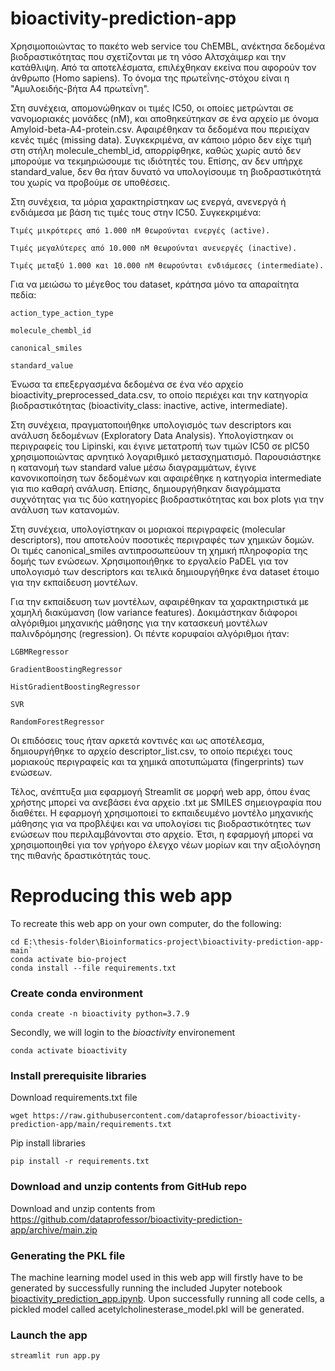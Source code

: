 # bioactivity-prediction-app
Χρησιμοποιώντας το πακέτο web service του ChEMBL, ανέκτησα δεδομένα βιοδραστικότητας που σχετίζονται με τη νόσο Αλτσχάιμερ και την κατάθλιψη. Από τα αποτελέσματα, επιλέχθηκαν εκείνα που αφορούν τον άνθρωπο (Homo sapiens). Το όνομα της πρωτεΐνης-στόχου είναι η "Αμυλοειδής-βήτα A4 πρωτεΐνη".

Στη συνέχεια, απομονώθηκαν οι τιμές IC50, οι οποίες μετρώνται σε νανομοριακές μονάδες (nM), και αποθηκεύτηκαν σε ένα αρχείο με όνομα Amyloid-beta-A4-protein.csv. Αφαιρέθηκαν τα δεδομένα που περιείχαν κενές τιμές (missing data). Συγκεκριμένα, αν κάποιο μόριο δεν είχε τιμή στη στήλη molecule_chembl_id, απορρίφθηκε, καθώς χωρίς αυτό δεν μπορούμε να τεκμηριώσουμε τις ιδιότητές του. Επίσης, αν δεν υπήρχε standard_value, δεν θα ήταν δυνατό να υπολογίσουμε τη βιοδραστικότητά του χωρίς να προβούμε σε υποθέσεις.

Στη συνέχεια, τα μόρια χαρακτηρίστηκαν ως ενεργά, ανενεργά ή ενδιάμεσα με βάση τις τιμές τους στην IC50. Συγκεκριμένα:

    Τιμές μικρότερες από 1.000 nM θεωρούνται ενεργές (active).

    Τιμές μεγαλύτερες από 10.000 nM θεωρούνται ανενεργές (inactive).

    Τιμές μεταξύ 1.000 και 10.000 nM θεωρούνται ενδιάμεσες (intermediate).

Για να μειώσω το μέγεθος του dataset, κράτησα μόνο τα απαραίτητα πεδία:

    action_type_action_type

    molecule_chembl_id

    canonical_smiles

    standard_value

Ένωσα τα επεξεργασμένα δεδομένα σε ένα νέο αρχείο bioactivity_preprocessed_data.csv, το οποίο περιέχει και την κατηγορία βιοδραστικότητας (bioactivity_class: inactive, active, intermediate).

Στη συνέχεια, πραγματοποιήθηκε υπολογισμός των descriptors και ανάλυση δεδομένων (Exploratory Data Analysis). Υπολογίστηκαν οι περιγραφείς του Lipinski, και έγινε μετατροπή των τιμών IC50 σε pIC50 χρησιμοποιώντας αρνητικό λογαριθμικό μετασχηματισμό. Παρουσιάστηκε η κατανομή των standard value μέσω διαγραμμάτων, έγινε κανονικοποίηση των δεδομένων και αφαιρέθηκε η κατηγορία intermediate για πιο καθαρή ανάλυση. Επίσης, δημιουργήθηκαν διαγράμματα συχνότητας για τις δύο κατηγορίες βιοδραστικότητας και box plots για την ανάλυση των κατανομών.

Στη συνέχεια, υπολογίστηκαν οι μοριακοί περιγραφείς (molecular descriptors), που αποτελούν ποσοτικές περιγραφές των χημικών δομών. Οι τιμές canonical_smiles αντιπροσωπεύουν τη χημική πληροφορία της δομής των ενώσεων. Χρησιμοποιήθηκε το εργαλείο PaDEL για τον υπολογισμό των descriptors και τελικά δημιουργήθηκε ένα dataset έτοιμο για την εκπαίδευση μοντέλων.

Για την εκπαίδευση των μοντέλων, αφαιρέθηκαν τα χαρακτηριστικά με χαμηλή διακύμανση (low variance features). Δοκιμάστηκαν διάφοροι αλγόριθμοι μηχανικής μάθησης για την κατασκευή μοντέλων παλινδρόμησης (regression). Οι πέντε κορυφαίοι αλγόριθμοι ήταν:

    LGBMRegressor

    GradientBoostingRegressor

    HistGradientBoostingRegressor

    SVR

    RandomForestRegressor

Οι επιδόσεις τους ήταν αρκετά κοντινές και ως αποτέλεσμα, δημιουργήθηκε το αρχείο descriptor_list.csv, το οποίο περιέχει τους μοριακούς περιγραφείς και τα χημικά αποτυπώματα (fingerprints) των ενώσεων.

Τέλος, ανέπτυξα μια εφαρμογή Streamlit σε μορφή web app, όπου ένας χρήστης μπορεί να ανεβάσει ένα αρχείο .txt με SMILES σημειογραφία που διαθέτει. Η εφαρμογή χρησιμοποιεί το εκπαιδευμένο μοντέλο μηχανικής μάθησης για να προβλέψει και να υπολογίσει τις βιοδραστικότητες των ενώσεων που περιλαμβάνονται στο αρχείο. Έτσι, η εφαρμογή μπορεί να χρησιμοποιηθεί για τον γρήγορο έλεγχο νέων μορίων και την αξιολόγηση της πιθανής δραστικότητάς τους.

# Reproducing this web app
To recreate this web app on your own computer, do the following:
```
cd E:\thesis-folder\Bioinformatics-project\bioactivity-prediction-app-main`
conda activate bio-project
conda install --file requirements.txt
```
### Create conda environment
```
conda create -n bioactivity python=3.7.9
```
Secondly, we will login to the *bioactivity* environement
```
conda activate bioactivity
```
### Install prerequisite libraries

Download requirements.txt file

```
wget https://raw.githubusercontent.com/dataprofessor/bioactivity-prediction-app/main/requirements.txt

```

Pip install libraries
```
pip install -r requirements.txt
```

###  Download and unzip contents from GitHub repo

Download and unzip contents from https://github.com/dataprofessor/bioactivity-prediction-app/archive/main.zip

### Generating the PKL file

The machine learning model used in this web app will firstly have to be generated by successfully running the included Jupyter notebook [bioactivity_prediction_app.ipynb](https://github.com/dataprofessor/bioactivity-prediction-app/blob/main/bioactivity_prediction_app.ipynb). Upon successfully running all code cells, a pickled model called acetylcholinesterase_model.pkl will be generated.

###  Launch the app

```
streamlit run app.py
```

